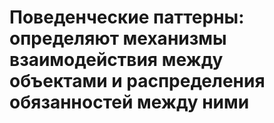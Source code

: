# Поведенческие паттерны: определяют механизмы взаимодействия между объектами и распределения обязанностей между ними
